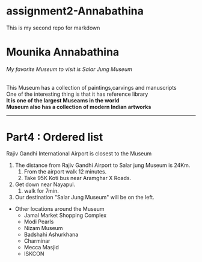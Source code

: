 # assignment2-Annabathina
This is my second repo for markdown <br>
# Mounika Annabathina <br>
###### My favorite Museum to visit is Salar Jung Museum <br>
This Museum has a collection of paintings,carvings and manuscripts <br>
One of the interesting thing is that it has reference library <br>
**It is one of the largest Museams in the world**<br>
**Museum also has a collection of modern Indian artworks**

*******

# Part4 : Ordered list
Rajiv Gandhi International Airport is closest to the Museum
1. The distance from Rajiv Gandhi Airport to Salar jung Museum is 24Km.
     1.  From the airport walk 12 minutes.
     1. Take 95K Koti bus near Aramghar X Roads.
2. Get down near Nayapul.  
     1. walk for 7min.
3. Our destination \"Salar Jung Museum" will be on the left.
* Other locations around the Museum
    * Jamal Market Shopping Complex
    * Modi Pearls
    * Nizam Museum
    * Badshahi Ashurkhana
    * Charminar
    * Mecca Masjid
    * ISKCON



